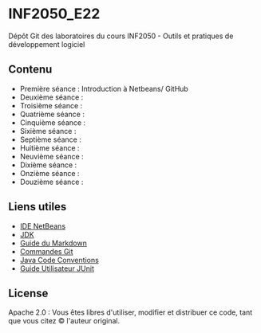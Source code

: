 # INF2050_E22
Dépôt Git des laboratoires du cours INF2050 - Outils et pratiques de développement logiciel

## Contenu
- Première séance : Introduction à Netbeans/ GitHub 
- Deuxième séance : 
- Troisième séance :
- Quatrième séance : 
- Cinquième séance : 
- Sixième séance : 
- Septième séance : 
- Huitième séance : 
- Neuvième séance : 
- Dixième séance : 
- Onzième séance : 
- Douzième séance : 

## Liens utiles

- [IDE NetBeans](https://netbeans.apache.org/)
-  [JDK](https://www.oracle.com/java/technologies/javase-downloads.html)
- [Guide du Markdown](https://www.markdownguide.org/cheat-sheet/)
- [Commandes Git](https://git-scm.com/docs)
- [Java Code Conventions](https://www.oracle.com/java/technologies/javase/codeconventions-introduction.html)
- [Guide Utilisateur JUnit](https://junit.org/junit5/docs/current/user-guide/#writing-tests)

## License

Apache 2.0 : Vous êtes libres d'utiliser, modifier et distribuer ce code, tant que vous citez © l'auteur original.
